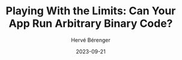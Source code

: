 ---
slug: "/talks/swift-connection/september-2023/herve-berenger-playing-with-the-limits-can-your-app-run-arbitrary-binary-code"
date: 2023-09-21
title: "Playing With the Limits: Can Your App Run Arbitrary Binary Code?"
author: "Hervé Bérenger"
video: fvuUIwnAwJA
thumbnail: thumbnails/fvuUIwnAwJA.jpg
slides: 
tags: []
year: 2023
conference: swift-connection
edition: september-2023
allow_ads: false
---